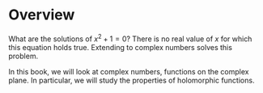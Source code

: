 # Overview

What are the solutions of $x^2 + 1 = 0$? There is no real value of $x$ for which this equation holds true. Extending to complex numbers solves this problem. 

In this book, we will look at complex numbers, functions on the complex plane. In particular, we will study the properties of holomorphic functions.

